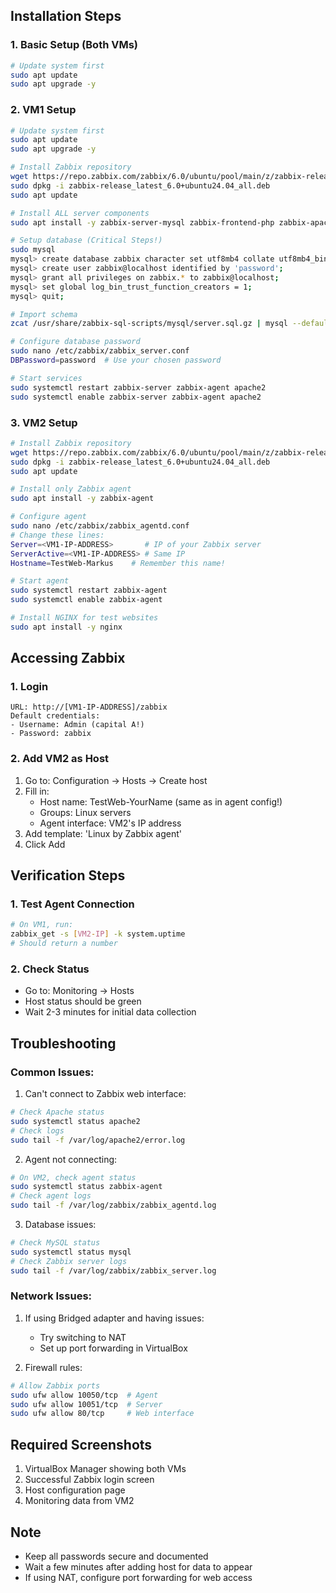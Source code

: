 ## Installation Steps

### 1. Basic Setup (Both VMs)
```bash
# Update system first
sudo apt update
sudo apt upgrade -y
```

### 2. VM1 Setup 
```bash
# Update system first
sudo apt update
sudo apt upgrade -y

# Install Zabbix repository
wget https://repo.zabbix.com/zabbix/6.0/ubuntu/pool/main/z/zabbix-release/zabbix-release_latest_6.0+ubuntu24.04_all.deb
sudo dpkg -i zabbix-release_latest_6.0+ubuntu24.04_all.deb
sudo apt update

# Install ALL server components
sudo apt install -y zabbix-server-mysql zabbix-frontend-php zabbix-apache-conf zabbix-sql-scripts zabbix-agent mysql-server

# Setup database (Critical Steps!)
sudo mysql
mysql> create database zabbix character set utf8mb4 collate utf8mb4_bin;
mysql> create user zabbix@localhost identified by 'password';
mysql> grant all privileges on zabbix.* to zabbix@localhost;
mysql> set global log_bin_trust_function_creators = 1;
mysql> quit;

# Import schema
zcat /usr/share/zabbix-sql-scripts/mysql/server.sql.gz | mysql --default-character-set=utf8mb4 -uzabbix -p zabbix

# Configure database password
sudo nano /etc/zabbix/zabbix_server.conf
DBPassword=password  # Use your chosen password

# Start services
sudo systemctl restart zabbix-server zabbix-agent apache2
sudo systemctl enable zabbix-server zabbix-agent apache2
```

### 3. VM2 Setup
```bash
# Install Zabbix repository
wget https://repo.zabbix.com/zabbix/6.0/ubuntu/pool/main/z/zabbix-release/zabbix-release_latest_6.0+ubuntu24.04_all.deb
sudo dpkg -i zabbix-release_latest_6.0+ubuntu24.04_all.deb
sudo apt update

# Install only Zabbix agent
sudo apt install -y zabbix-agent

# Configure agent
sudo nano /etc/zabbix/zabbix_agentd.conf
# Change these lines:
Server=<VM1-IP-ADDRESS>       # IP of your Zabbix server
ServerActive=<VM1-IP-ADDRESS> # Same IP
Hostname=TestWeb-Markus    # Remember this name!

# Start agent
sudo systemctl restart zabbix-agent
sudo systemctl enable zabbix-agent

# Install NGINX for test websites
sudo apt install -y nginx
```

## Accessing Zabbix

### 1. Login
```plaintext
URL: http://[VM1-IP-ADDRESS]/zabbix
Default credentials:
- Username: Admin (capital A!)
- Password: zabbix
```

### 2. Add VM2 as Host
1. Go to: Configuration → Hosts → Create host
2. Fill in:
   - Host name: TestWeb-YourName (same as in agent config!)
   - Groups: Linux servers
   - Agent interface: VM2's IP address
3. Add template: 'Linux by Zabbix agent'
4. Click Add

## Verification Steps

### 1. Test Agent Connection
```bash
# On VM1, run:
zabbix_get -s [VM2-IP] -k system.uptime
# Should return a number
```

### 2. Check Status
- Go to: Monitoring → Hosts
- Host status should be green
- Wait 2-3 minutes for initial data collection

## Troubleshooting

### Common Issues:
1. Can't connect to Zabbix web interface:
```bash
# Check Apache status
sudo systemctl status apache2
# Check logs
sudo tail -f /var/log/apache2/error.log
```

2. Agent not connecting:
```bash
# On VM2, check agent status
sudo systemctl status zabbix-agent
# Check agent logs
sudo tail -f /var/log/zabbix/zabbix_agentd.log
```

3. Database issues:
```bash
# Check MySQL status
sudo systemctl status mysql
# Check Zabbix server logs
sudo tail -f /var/log/zabbix/zabbix_server.log
```

### Network Issues:
1. If using Bridged adapter and having issues:
   - Try switching to NAT
   - Set up port forwarding in VirtualBox

2. Firewall rules:
```bash
# Allow Zabbix ports
sudo ufw allow 10050/tcp  # Agent
sudo ufw allow 10051/tcp  # Server
sudo ufw allow 80/tcp     # Web interface
```

## Required Screenshots
1. VirtualBox Manager showing both VMs
2. Successful Zabbix login screen
3. Host configuration page
4. Monitoring data from VM2

## Note
- Keep all passwords secure and documented
- Wait a few minutes after adding host for data to appear
- If using NAT, configure port forwarding for web access

